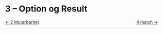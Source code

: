 # 3 – Option og Result

<span style="justify-content: space-between; display: flex"><span>
    [← 2 Muterbarhet](./2-muterbarhet.md)
</span> <span>
    [4 match →](./4-match.md)
</span></span>

___